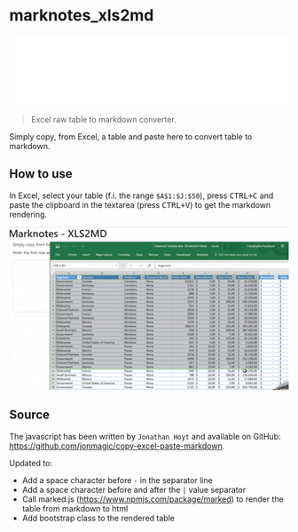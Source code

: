 # marknotes_xls2md

![banner](./banner.svg)

> Excel raw table to markdown converter.

Simply copy, from Excel, a table and paste here to convert table to markdown.

## How to use

In Excel, select your table (f.i. the range `$A$1:$J:$50`), press <kbd>CTRL+C</kbd> and paste the clipboard in the textarea (press <kbd>CTRL+V</kbd>) to get the markdown rendering.

![demo.gif](image/demo.gif)

## Source

The javascript has been written by `Jonathan Hoyt` and available on GitHub: https://github.com/jonmagic/copy-excel-paste-markdown.

Updated to:

- Add a space character before `-` in the separator line
- Add a space character before and after the `|` value separator
- Call marked.js (https://www.npmjs.com/package/marked) to render the table from markdown to html
- Add bootstrap class to the rendered table
